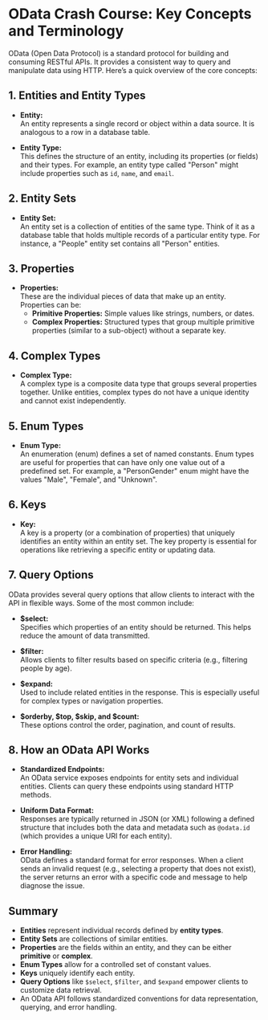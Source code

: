 # OData Crash Course: Key Concepts and Terminology

OData (Open Data Protocol) is a standard protocol for building and consuming RESTful APIs. It provides a consistent way to query and manipulate data using HTTP. Here’s a quick overview of the core concepts:

## 1. Entities and Entity Types
- **Entity:**  
  An entity represents a single record or object within a data source. It is analogous to a row in a database table.
  
- **Entity Type:**  
  This defines the structure of an entity, including its properties (or fields) and their types. For example, an entity type called "Person" might include properties such as `id`, `name`, and `email`.

## 2. Entity Sets
- **Entity Set:**  
  An entity set is a collection of entities of the same type. Think of it as a database table that holds multiple records of a particular entity type. For instance, a "People" entity set contains all "Person" entities.

## 3. Properties
- **Properties:**  
  These are the individual pieces of data that make up an entity. Properties can be:
  - **Primitive Properties:** Simple values like strings, numbers, or dates.
  - **Complex Properties:** Structured types that group multiple primitive properties (similar to a sub-object) without a separate key.
  
## 4. Complex Types
- **Complex Type:**  
  A complex type is a composite data type that groups several properties together. Unlike entities, complex types do not have a unique identity and cannot exist independently.

## 5. Enum Types
- **Enum Type:**  
  An enumeration (enum) defines a set of named constants. Enum types are useful for properties that can have only one value out of a predefined set. For example, a "PersonGender" enum might have the values "Male", "Female", and "Unknown".

## 6. Keys
- **Key:**  
  A key is a property (or a combination of properties) that uniquely identifies an entity within an entity set. The key property is essential for operations like retrieving a specific entity or updating data.

## 7. Query Options
OData provides several query options that allow clients to interact with the API in flexible ways. Some of the most common include:
- **$select:**  
  Specifies which properties of an entity should be returned. This helps reduce the amount of data transmitted.
  
- **$filter:**  
  Allows clients to filter results based on specific criteria (e.g., filtering people by age).
  
- **$expand:**  
  Used to include related entities in the response. This is especially useful for complex types or navigation properties.
  
- **$orderby, $top, $skip, and $count:**  
  These options control the order, pagination, and count of results.

## 8. How an OData API Works
- **Standardized Endpoints:**  
  An OData service exposes endpoints for entity sets and individual entities. Clients can query these endpoints using standard HTTP methods.
  
- **Uniform Data Format:**  
  Responses are typically returned in JSON (or XML) following a defined structure that includes both the data and metadata such as `@odata.id` (which provides a unique URI for each entity).
  
- **Error Handling:**  
  OData defines a standard format for error responses. When a client sends an invalid request (e.g., selecting a property that does not exist), the server returns an error with a specific code and message to help diagnose the issue.

## Summary

- **Entities** represent individual records defined by **entity types**.
- **Entity Sets** are collections of similar entities.
- **Properties** are the fields within an entity, and they can be either **primitive** or **complex**.
- **Enum Types** allow for a controlled set of constant values.
- **Keys** uniquely identify each entity.
- **Query Options** like `$select`, `$filter`, and `$expand` empower clients to customize data retrieval.
- An OData API follows standardized conventions for data representation, querying, and error handling.
